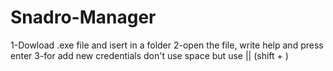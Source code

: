# Snadro-Manager
1-Dowload .exe file and isert in a folder 
2-open the file, write help and press enter
3-for add new credentials don't use space but use || (shift + \)
